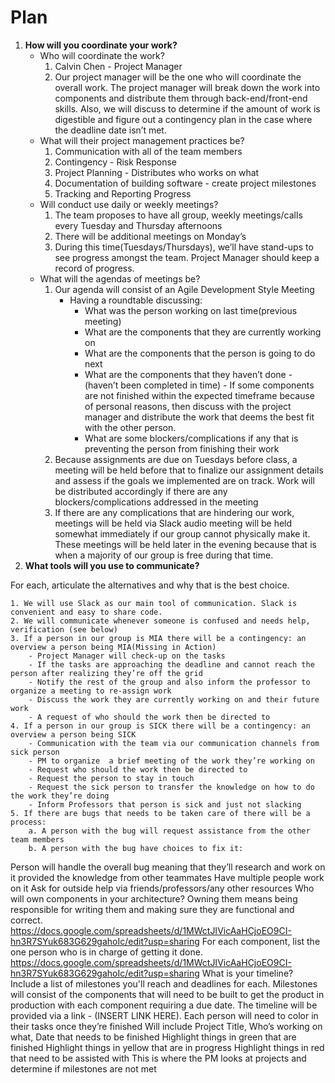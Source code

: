 # Plan

1. **How will you coordinate your work?**
	* Who will coordinate the work?
		1. Calvin Chen - Project Manager
		2. Our project manager will be the one who will coordinate the overall work. The project manager will break down the work into components and distribute them through back-end/front-end skills. Also, we will discuss to determine if the amount of work is digestible and figure out a contingency plan in the case where the deadline date isn’t met. 
	* What will their project management practices be?
		1. Communication with all of the team members
		2. Contingency - Risk Response
		3. Project Planning - Distributes who works on what 
		4. Documentation of building software - create project milestones 
		5. Tracking and Reporting Progress
	* Will conduct use daily or weekly meetings?
		1. The team proposes to have all group, weekly meetings/calls every Tuesday and Thursday afternoons
		2. There will be additional meetings on Monday’s
		3. During this time(Tuesdays/Thursdays), we’ll have stand-ups to see progress amongst the team. Project Manager should keep a record of progress.
	* What will the agendas of meetings be?
		1. Our agenda will consist of an Agile Development Style Meeting
			- Having a roundtable discussing:
				- What was the person working on last time(previous meeting)
				- What are the components that they are currently working on
				- What are the components that the person is going to do next
				- What are the components that they haven’t done - (haven’t been completed in time) - If some components are not finished within the expected timeframe because of personal reasons, then discuss with the project manager and distribute the work that deems the best fit with the other person. 
				- What are some blockers/complications if any that is preventing the person from finishing their work
		2. Because assignments are due on Tuesdays before class, a meeting will be held before that to finalize our assignment details and assess if the goals we implemented are on track. Work will be distributed accordingly if there are any blockers/complications addressed in the meeting
		3. If there are any complications that are hindering our work, meetings will be held via Slack audio meeting will be held somewhat immediately if our group cannot physically make it. These meetings will be held later in the evening because that is when a majority of our group is free during that time. 
2. **What tools will you use to communicate?**

For each, articulate the alternatives and why that is the best choice.

	1. We will use Slack as our main tool of communication. Slack is convenient and easy to share code.
	2. We will communicate whenever someone is confused and needs help, verification (see below)  
	3. If a person in our group is MIA there will be a contingency: an overview a person being MIA(Missing in Action)
		- Project Manager will check-up on the tasks
		- If the tasks are approaching the deadline and cannot reach the person after realizing they’re off the grid
		- Notify the rest of the group and also inform the professor to organize a meeting to re-assign work
		- Discuss the work they are currently working on and their future work
		- A request of who should the work then be directed to 
	4. If a person in our group is SICK there will be a contingency: an overview a person being SICK
		- Communication with the team via our communication channels from sick person
		- PM to organize  a brief meeting of the work they’re working on
		- Request who should the work then be directed to
		- Request the person to stay in touch
		- Request the sick person to transfer the knowledge on how to do the work they’re doing
		- Inform Professors that person is sick and just not slacking
	5. If there are bugs that needs to be taken care of there will be a process:
		a. A person with the bug will request assistance from the other team members
		b. A person with the bug have choices to fix it:
Person will handle the overall bug meaning that they’ll research and work on it provided the knowledge from other teammates
Have multiple people work on it
Ask for outside help via friends/professors/any other resources
Who will own components in your architecture?
Owning them means being responsible for writing them and making sure they are functional and correct.
https://docs.google.com/spreadsheets/d/1MWctJIVicAaHCjoEO9CI-hn3R7SYuk683G629gahoIc/edit?usp=sharing
For each component, list the one person who is in charge of getting it done.
https://docs.google.com/spreadsheets/d/1MWctJIVicAaHCjoEO9CI-hn3R7SYuk683G629gahoIc/edit?usp=sharing
What is your timeline?
Include a list of milestones you'll reach and deadlines for each.
Milestones will consist of the components that will need to be built to get the product in production with each component requiring a due date. 
The timeline will be provided via a link - (INSERT LINK HERE). Each person will need to color in their tasks once they’re finished
Will include Project Title, Who’s working on what, Date that needs to be finished
Highlight things in green that are finished
Highlight things in yellow that are in progress
Highlight things in red that need to be assisted with
This is where the PM looks at projects and determine if milestones are not met 

